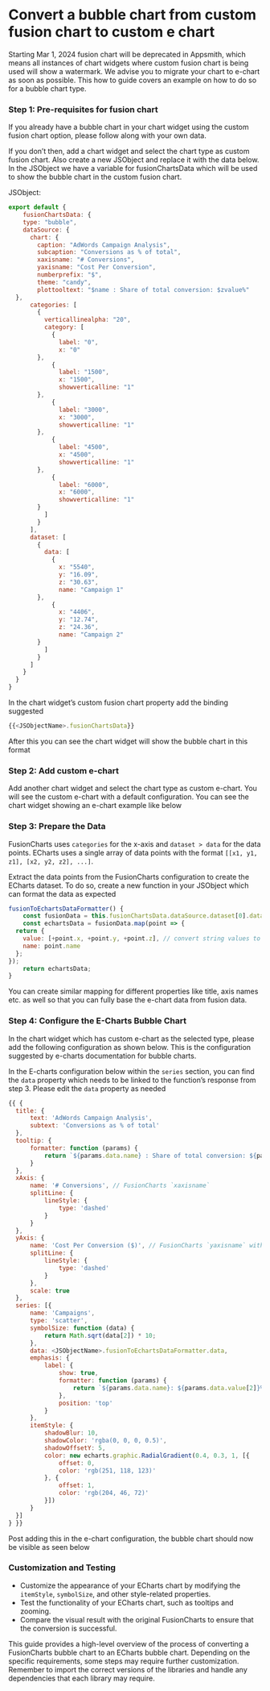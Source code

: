 # Convert a bubble chart from custom fusion chart to custom e chart

Starting Mar 1, 2024 fusion chart will be deprecated in Appsmith, which means all instances of chart widgets where custom fusion chart is being used will show a watermark. We advise you to migrate your chart to e-chart as soon as possible. This how to guide covers an example on how to do so for a bubble chart type. 

### Step 1: Pre-requisites for fusion chart

If you already have a bubble chart in your chart widget using the custom fusion chart option, please follow along with your own data.

If you don’t then, add a chart widget and select the chart type as custom fusion chart. Also create a new JSObject and replace it with the data below. In the JSObject we have a variable for fusionChartsData which will be used to show the bubble chart in the custom fusion chart.

JSObject:

```jsx
export default {
	fusionChartsData: {
    type: "bubble",
    dataSource: {
      chart: {
        caption: "AdWords Campaign Analysis",
        subcaption: "Conversions as % of total",
        xaxisname: "# Conversions",
        yaxisname: "Cost Per Conversion",
        numberprefix: "$",
        theme: "candy",
        plottooltext: "$name : Share of total conversion: $zvalue%"
  },
      categories: [
        {
          verticallinealpha: "20",
          category: [
            {
              label: "0",
              x: "0"
        },
            {
              label: "1500",
              x: "1500",
              showverticalline: "1"
        },
            {
              label: "3000",
              x: "3000",
              showverticalline: "1"
        },
            {
              label: "4500",
              x: "4500",
              showverticalline: "1"
        },
            {
              label: "6000",
              x: "6000",
              showverticalline: "1"
        }
          ]
        }
      ],
      dataset: [
        {
          data: [
            {
              x: "5540",
              y: "16.09",
              z: "30.63",
              name: "Campaign 1"
        },
            {
              x: "4406",
              y: "12.74",
              z: "24.36",
              name: "Campaign 2"
        }
          ]
        }
      ]
    }
  }
}
```

In the chart widget’s custom fusion chart property add the binding suggested

```js
{{<JSObjectName>.fusionChartsData}}
```
After this you can see the chart widget will show the bubble chart in this format


### Step 2: Add custom e-chart

Add another chart widget and select the chart type as custom e-chart. You will see the custom e-chart with a default configuration. You can see the chart widget showing an e-chart example like below 

### Step 3: Prepare the Data

FusionCharts uses `categories` for the x-axis and `dataset > data` for the data points. ECharts uses a single array of data points with the format `[[x1, y1, z1], [x2, y2, z2], ...]`.

Extract the data points from the FusionCharts configuration to create the ECharts dataset. To do so, create a new function in your JSObject which can format the data as expected

```js
fusionToEchartsDataFormatter() {
	const fusionData = this.fusionChartsData.dataSource.dataset[0].data;
	const echartsData = fusionData.map(point => {
  return {
    value: [+point.x, +point.y, +point.z], // convert string values to numbers
    name: point.name
  };
});
	return echartsData;
}
```

You can create similar mapping for different properties like title, axis names etc. as well so that you can fully base the e-chart data from fusion data.

### Step 4: Configure the E-Charts Bubble Chart

In the chart widget which has custom e-chart as the selected type, please add the following configuration as shown below. This is the configuration suggested by e-charts documentation for bubble charts. 

In the E-charts configuration below within the `series` section, you can find the `data` property which needs to be linked to the function’s response from step 3. Please edit the `data` property as needed

```js
{{ {
  title: {
      text: 'AdWords Campaign Analysis',
      subtext: 'Conversions as % of total'
  },
  tooltip: {
      formatter: function (params) {
          return `${params.data.name} : Share of total conversion: ${params.data.value[2]}%`;
      }
  },
  xAxis: {
      name: '# Conversions', // FusionCharts `xaxisname`
      splitLine: {
          lineStyle: {
              type: 'dashed'
          }
      }
  },
  yAxis: {
      name: 'Cost Per Conversion ($)', // FusionCharts `yaxisname` with `numberprefix`
      splitLine: {
          lineStyle: {
              type: 'dashed'
          }
      },
      scale: true
  },
  series: [{
      name: 'Campaigns',
      type: 'scatter',
      symbolSize: function (data) {
          return Math.sqrt(data[2]) * 10;
      },
      data: <JSObjectName>.fusionToEchartsDataFormatter.data,
      emphasis: {
          label: {
              show: true,
              formatter: function (params) {
                  return `${params.data.name}: ${params.data.value[2]}%`;
              },
              position: 'top'
          }
      },
      itemStyle: {
          shadowBlur: 10,
          shadowColor: 'rgba(0, 0, 0, 0.5)',
          shadowOffsetY: 5,
          color: new echarts.graphic.RadialGradient(0.4, 0.3, 1, [{
              offset: 0,
              color: 'rgb(251, 118, 123)'
          }, {
              offset: 1,
              color: 'rgb(204, 46, 72)'
          }])
      }
  }]
} }}

```
Post adding this in the e-chart configuration, the bubble chart should now be visible as seen below


### Customization and Testing

- Customize the appearance of your ECharts chart by modifying the `itemStyle`, `symbolSize`, and other style-related properties.
- Test the functionality of your ECharts chart, such as tooltips and zooming.
- Compare the visual result with the original FusionCharts to ensure that the conversion is successful.

This guide provides a high-level overview of the process of converting a FusionCharts bubble chart to an ECharts bubble chart. Depending on the specific requirements, some steps may require further customization. Remember to import the correct versions of the libraries and handle any dependencies that each library may require.

